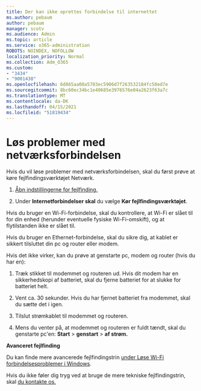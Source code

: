 ```yaml
---
title: Der kan ikke oprettes forbindelse til internettet
ms.author: pebaum
author: pebaum
manager: scotv
ms.audience: Admin
ms.topic: article
ms.service: o365-administration
ROBOTS: NOINDEX, NOFOLLOW
localization_priority: Normal
ms.collection: Adm_O365
ms.custom:
- "3434"
- "9001438"
ms.openlocfilehash: 6d865aa08a5703ec5906d7f263532184fc50ed7e
ms.sourcegitcommit: 8bc60ec34bc1e40685e3976576e04a2623f63a7c
ms.translationtype: MT
ms.contentlocale: da-DK
ms.lasthandoff: 04/15/2021
ms.locfileid: "51819434"
---
```

# <a name="fix-network-connection"></a>Løs problemer med netværksforbindelsen

Hvis du vil løse problemer med netværksforbindelsen, skal du først prøve at køre fejlfindingsværktøjet Netværk. 

1. [Åbn indstillingerne for fejlfinding.](ms-settings:troubleshoot)

2. Under **Internetforbindelser skal** du vælge **Kør fejlfindingsværktøjet**.

Hvis du bruger en Wi-Fi-forbindelse, skal du kontrollere, at Wi-Fi er slået til for din enhed (herunder eventuelle fysiske Wi-Fi-omskift), og at flytilstanden ikke er slået til.

Hvis du bruger en Ethernet-forbindelse, skal du sikre dig, at kablet er sikkert tilsluttet din pc og router eller modem.

Hvis det ikke virker, kan du prøve at genstarte pc, modem og router (hvis du har en):

1. Træk stikket til modemmet og routeren ud. Hvis dit modem har en sikkerhedskopi af batteriet, skal du fjerne batteriet for at slukke for batteriet helt.

2. Vent ca. 30 sekunder. Hvis du har fjernet batteriet fra modemmet, skal du sætte det i igen.

3. Tilslut strømkablet til modemmet og routeren.

4. Mens du venter på, at modemmet og routeren er fuldt tændt, skal du genstarte pc'en: **Start**  >  **genstart**  >  **af strøm.**

**Avanceret fejlfinding**

Du kan finde mere avancerede fejlfindingstrin [under Løse Wi-Fi forbindelsesproblemer i Windows](https://support.microsoft.com/help/10741?ocid=SMC10741%2F). 

Hvis du ikke føler dig tryg ved at bruge de mere tekniske fejlfindingstrin, skal [du kontakte os.](https://support.microsoft.com/contactus)
